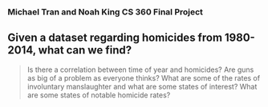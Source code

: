 ### Michael Tran and Noah King CS 360 Final Project

## Given a dataset regarding homicides from 1980-2014, what can we find? 
> Is there a correlation between time of year and homicides?
> Are guns as big of a problem as everyone thinks?
> What are some of the rates of involuntary manslaughter and what are some states of interest?
> What are some states of notable homicide rates? 

  





